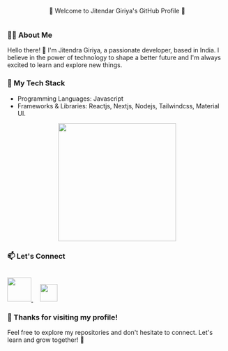 <p align="center" size="40px">🌟 Welcome to Jitendar Giriya's GitHub Profile 🌟</p>

<p align="center">
  <img src="https://your-image-url.com" alt="">
</p>

### 🧚‍♀️ About Me

Hello there! 👋 I'm Jitendra Giriya, a passionate developer, based in India. I believe in the power of technology to shape a better future and I'm always excited to learn and explore new things.


### 🚀 My Tech Stack

- Programming Languages: Javascript
- Frameworks & Libraries: Reactjs, Nextjs, Nodejs, Tailwindcss, Material UI.

 <p align="center">
   
  <img src="https://lh3.googleusercontent.com/pw/AIL4fc9MAOtu6gdghP_Qg5ms5sxL56w6GeIupjUXt8XzQIi-L4mGPyIQd2bOgaxdoVwitOeUvyDvjwMv8caVtnjV-Cj2YE2wOT6scAsUhbnTA754qLZFzAIwXuPYn55LnmvHDualQzDSovkEwxi7801US5pwEuDzCEJtUIcI8c_mclbimXOYB2aXTMMIPeIQXNQ0Alf6x5X-1Rl0gBDMazLh7AVJysHCd0qB95E48zo_QrKC6PJAKX4S5EKKaOcm8qYgfA7t3jkwRhL3Tan3NK313CPGn4y27YNTyHyywjgtve6RPWcZJSBgIX--d7JAt1TVxvY58Z9OyAXT0MTizDg6lxjXNbOQYdsmWgKZCH-JyA27QMkmRDaI6Ar-ZL7I2QqbnRIJAUKZgQ-4FVdtbVDYsc1vmTxyB6lNmnS5hokviy-XiK3cuF8xShM-VWzrxpDyumTD_UYB3lbyDuCWcm0bbWfi7C_XvJQZaJGkCQURpLivZgYhdYX71PbZ3-Xtrrz5IPIgKsDHCkbH7guRlsh-L-tV7tCOLFU7ojMP9X3axPI5lCXDuy-rTWMgSLT3WWYxuxDLrwoX4F_Shez0F94VYz2XsXt-10h-23EJJKaldVFphpMgUA3gVqKCt-C8oI76tsWlvy7HI4w_oxjjeTf_U2HYkyp5i8f-mAOY7owqad7yeRPMxoS3Y4KVePHIxS-zhkjFDvMWsZikaK7F7mNJiNZEykZ0MNXHS1xsZnXzN_ozYBlzeq2RIoc8psSqH4H3fEOb4_-odYDi6ueNgTHQNTS6_0HWtEE1_njmyhB9j7XJRzj61R8lZCF9mBhB5kH7DagofuC7p9FxwOADK7MSGMS8aLfHf75u82B1eAFerIU0m1v3seXVELpimbcuVKM8Cjbbzb1TuakJOKFw-EytmE0uWqz5hrRIrpuNdkTP7RZw4xZbhH-5cyQz5Vfk=w608-h548-s-no?authuser=0" height="270px"   alt="">
  
 </p>
 
### 📫 Let's Connect 
</br>
<a href="https://www.linkedin.com/in/jitendragiriya">
  <img src="https://cdn.worldvectorlogo.com/logos/gmail-icon.svg" heigth="30px" width="55px" alt="">
</a>
<a href="https://mail.google.com/">
  <img src="https://upload.wikimedia.org/wikipedia/commons/f/f8/LinkedIn_icon_circle.svg" heigth="30px" width="40px" hspace="16px" alt="">
</a>
 

### 🙏 Thanks for visiting my profile!

Feel free to explore my repositories and don't hesitate to connect. Let's learn and grow together! 🌱

 
